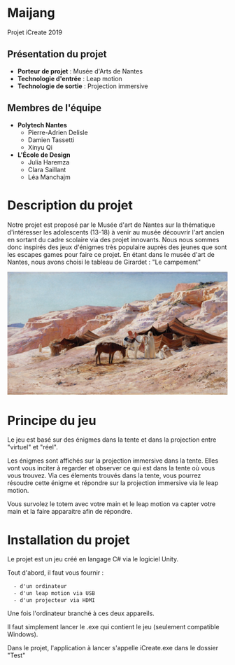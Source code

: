 # Maijang

Projet iCreate 2019

## Présentation du projet

- **Porteur de projet** : Musée d'Arts de Nantes
- **Technologie d'entrée** : Leap motion
- **Technologie de sortie** : Projection immersive

## Membres de l'équipe

- **Polytech Nantes**
  - Pierre-Adrien Delisle
  - Damien Tassetti
  - Xinyu Qi
- **L'École de Design**
  - Julia Haremza
  - Clara Saillant
  - Léa Manchajm

# Description du projet 
    
  Notre projet est proposé par le Musée d'art de Nantes sur la thématique d'intéresser les adolescents (13-18) à venir au musée découvrir l'art ancien en sortant du cadre scolaire via des projet innovants.
  Nous nous sommes donc inspirés des jeux d'énigmes très populaire auprès des jeunes que sont les escapes games pour faire ce projet. En étant dans le musée d'art de Nantes, nous avons choisi le tableau de Girardet : "Le campement"
    
  ![alt text](https://github.com/PierreAdrienDelisle/iCreate/blob/master/Assets/PNG/PeinturePNG.png)
    
    
# Principe du jeu
  Le jeu est basé sur des énigmes dans la tente et dans la projection entre "virtuel" et "réel".
  
  Les énigmes sont affichés sur la projection immersive dans la tente. Elles vont vous inciter à regarder et observer ce qui est dans la tente où vous vous trouvez. Via ces élements trouvés dans la tente, vous pourrez résoudre cette énigme et répondre sur la projection immersive via le leap motion.
  
  Vous survolez le totem avec votre main et le leap motion va capter votre main et la faire apparaitre afin de répondre.

# Installation du projet
  Le projet est un jeu créé en langage C# via le logiciel Unity.
  
  Tout d'abord, il faut vous fournir :
  
      - d'un ordinateur
      - d'un leap motion via USB
      - d'un projecteur via HDMI
      
 Une fois l'ordinateur branché à ces deux appareils. 
 
 Il faut simplement lancer le .exe qui contient le jeu (seulement compatible Windows).
 
 Dans le projet, l'application à lancer s'appelle iCreate.exe dans le dossier "Test"
      
    
